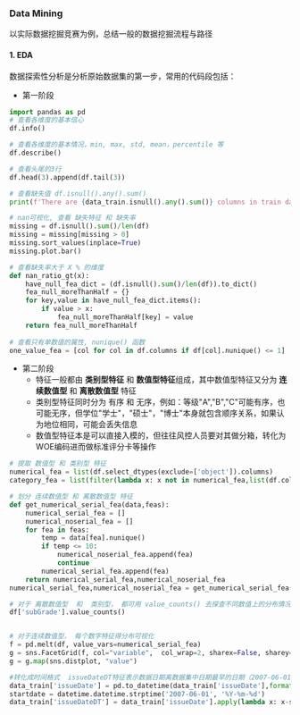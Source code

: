 ### Data Mining  
以实际数据挖掘竞赛为例，总结一般的数据挖掘流程与路径
#### 1. EDA 
数据探索性分析是分析原始数据集的第一步，常用的代码段包括：
- 第一阶段
```python  
import pandas as pd 
# 查看各维度的基本信心
df.info()   

# 查看各维度的基本情况，min, max, std, mean，percentile 等
df.describe()  

# 查看头尾的3行
df.head(3).append(df.tail(3)) 

# 查看缺失值 df.isnull().any().sum()
print(f'There are {data_train.isnull().any().sum()} columns in train dataset with missing values.') 

# nan可视化, 查看 缺失特征 和 缺失率
missing = df.isnull().sum()/len(df)
missing = missing[missing > 0]
missing.sort_values(inplace=True)
missing.plot.bar()

# 查看缺失率大于 X % 的维度
def nan_ratio_gt(x):
    have_null_fea_dict = (df.isnull().sum()/len(df)).to_dict()
    fea_null_moreThanHalf = {}
    for key,value in have_null_fea_dict.items():
        if value > x:
            fea_null_moreThanHalf[key] = value  
    return fea_null_moreThanHalf 
    
# 查看只有单数值的属性, nunique() 函数
one_value_fea = [col for col in df.columns if df[col].nunique() <= 1]  

``` 

- 第二阶段
    - 特征一般都由 **类别型特征** 和 **数值型特征**组成，其中数值型特征又分为 **连续数值型** 和 **离散数值型** 特征  
    - 类别型特征同时分为 有序 和 无序，例如：等级"A","B","C"可能有序，也可能无序，但学位"学士"，"硕士"，"博士"本身就包含顺序关系，如果认为地位相同，可能会丢失信息 
    - 数值型特征本是可以直接入模的，但往往风控人员要对其做分箱，转化为WOE编码进而做标准评分卡等操作
```python  
# 提取 数值型 和 类别型 特征 
numerical_fea = list(df.select_dtypes(exclude=['object']).columns)
category_fea = list(filter(lambda x: x not in numerical_fea,list(df.columns))) 

# 划分 连续数值型 和 离散数值型 特征 
def get_numerical_serial_fea(data,feas):
    numerical_serial_fea = []
    numerical_noserial_fea = []
    for fea in feas:
        temp = data[fea].nunique()
        if temp <= 10:
            numerical_noserial_fea.append(fea)
            continue
        numerical_serial_fea.append(fea)
    return numerical_serial_fea,numerical_noserial_fea
numerical_serial_fea,numerical_noserial_fea = get_numerical_serial_fea(df, numerical_fea) 

# 对于 离散数值型  和  类别型， 都可用 value_counts() 去探查不同数值上的分布情况 
df['subGrade'].value_counts() 


# 对于连续数值型， 每个数字特征得分布可视化
f = pd.melt(df, value_vars=numerical_serial_fea)
g = sns.FacetGrid(f, col="variable",  col_wrap=2, sharex=False, sharey=False) 
g = g.map(sns.distplot, "value")    

#转化成时间格式  issueDateDT特征表示数据日期离数据集中日期最早的日期（2007-06-01）的天数
data_train['issueDate'] = pd.to_datetime(data_train['issueDate'],format='%Y-%m-%d')
startdate = datetime.datetime.strptime('2007-06-01', '%Y-%m-%d')
data_train['issueDateDT'] = data_train['issueDate'].apply(lambda x: x-startdate).dt.days


```  

